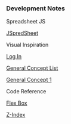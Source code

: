 ### Development Notes

Spreadsheet JS

<a href="https://bossanova.uk/jspreadsheet/docs">JSpredSheet</a>

Visual Inspiration

<a href="https://dribbble.com/tags/login-page">Log In</a>

<a href="https://medium.com/@theymakedesign/web-app-design-examples-vol-233-946b304e8b11">General Concept List</a>

<a href="https://dribbble.com/shots/23224018-Sphere-UI-Charts-UIKIT">General Concept 1</a>


Code Reference

<a href="https://css-tricks.com/snippets/css/a-guide-to-flexbox/#aa-flexbox-properties">Flex Box</a>

<a href="https://ishadeed.com/article/understanding-z-index/">Z-Index</a>